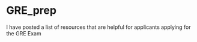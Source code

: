 # GRE_prep
I have posted a list of resources that are helpful for applicants applying for the GRE Exam
